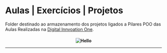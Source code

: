 # Aulas | Exercícios | Projetos
Folder destinado ao armazenamento dos projetos ligados a Pilares POO
das Aulas Realizadas na [Digital Innvoation One](https://www.dio.me).

<h4 align="center">
 
![Hello](https://user-images.githubusercontent.com/70382532/138322189-2db8df52-9dcb-40a0-88a8-c365466bd33d.gif)

<hr>